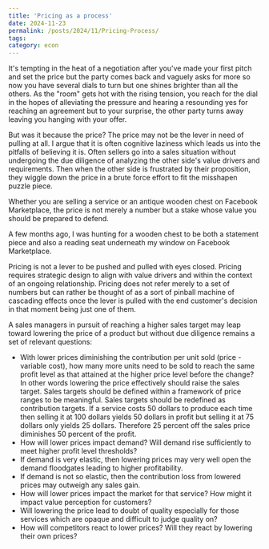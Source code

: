 ```yaml
---
title: 'Pricing as a process'
date: 2024-11-23
permalink: /posts/2024/11/Pricing-Process/
tags:
category: econ
---
```

It's tempting in the heat of a negotiation after you've made your first pitch and set the price but the party comes back and vaguely asks for more so now you have several dials to turn but one shines brighter than all the others. As the "room" gets hot with the rising tension, you reach for the dial in the hopes of alleviating the pressure and hearing a resounding yes for reaching an agreement but to your surprise, the other party turns away leaving you hanging with your offer. 

But was it because the price? The price may not be the lever in need of pulling at all. 
I argue that it is often cognitive laziness which leads us into the pitfalls of believing it is. Often sellers go into a sales situation without undergoing the due diligence of analyzing the other side's value drivers and requirements. Then when the other side is frustrated by their proposition, they wiggle down the price in a brute force effort to fit the misshapen puzzle piece. 


Whether you are selling a service or an antique wooden chest on Facebook Marketplace, the price is not merely a number but a stake whose value you should be prepared to defend. 


A few months ago, I was hunting for a wooden chest to be both a statement piece and also a reading seat underneath my window on Facebook Marketplace.

Pricing is not a lever to be pushed and pulled with eyes closed. Pricing requires  strategic design to align with value drivers and within the context of an ongoing relationship. Pricing does not refer merely to a set of numbers but can rather be thought of as a sort of pinball machine of cascading effects once the lever is pulled with the end customer's decision in that moment being just one of them. 

A sales managers in pursuit of reaching a higher sales target may leap toward lowering the price of a product but without due diligence remains a set of relevant questions: 
* With lower prices diminishing the contribution per unit sold (price - variable cost), how many more units need to be sold to reach the same profit level as that attained at the higher price level before the change? In other words lowering the price effectively should raise the sales target. Sales targets should be defined within a framework of price ranges to be meaningful. Sales targets should be redefined as contribution targets. If a service costs 50 dollars to produce each time then selling it at 100 dollars yields 50 dollars in profit but selling it at 75 dollars only yields 25 dollars. Therefore 25 percent off the sales price diminishes 50 percent of the profit. 
* How will lower prices impact demand? Will demand rise sufficiently to meet higher profit level thresholds? 
* If demand is very elastic, then lowering prices may very well open the demand floodgates leading to higher profitability. 
* If demand is not so elastic, then the contribution loss from lowered prices may outweigh any sales gain. 
* How will lower prices impact the market for that service? How might it impact value perception for customers? 
* Will lowering the price lead to doubt of quality especially for those services which are opaque and difficult to judge quality on? 
* How will competitors react to lower prices? Will they react by lowering their own prices?  